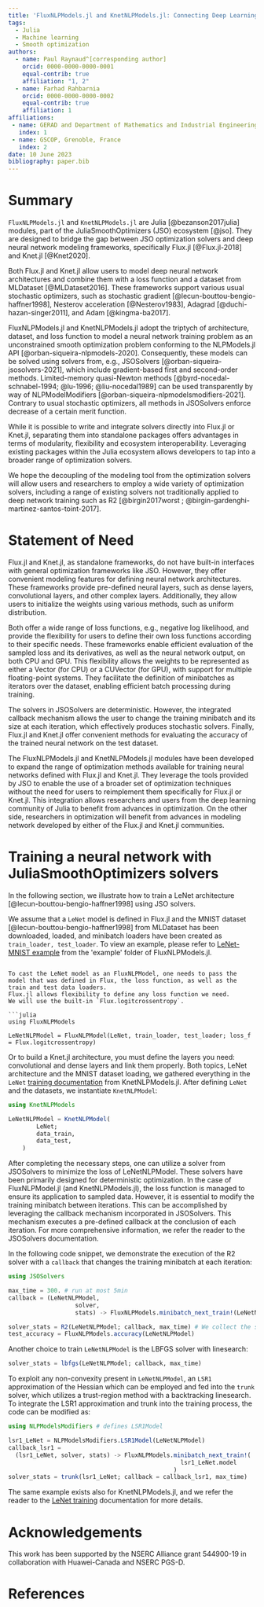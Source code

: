 ```yaml
---
title: 'FluxNLPModels.jl and KnetNLPModels.jl: Connecting Deep Learning Models with Optimization Solvers'
tags:
  - Julia
  - Machine learning
  - Smooth optimization
authors:
  - name: Paul Raynaud^[corresponding author]
    orcid: 0000-0000-0000-0001
    equal-contrib: true
    affiliation: "1, 2"
  - name: Farhad Rahbarnia
    orcid: 0000-0000-0000-0002
    equal-contrib: true
    affiliation: 1
affiliations:
 - name: GERAD and Department of Mathematics and Industrial Engineering, Polytechnique Montréal, QC, Canada.
   index: 1
 - name: GSCOP, Grenoble, France
   index: 2
date: 10 June 2023
bibliography: paper.bib
---
```


# Summary

`FluxNLPModels.jl` and `KnetNLPModels.jl` are Julia [@bezanson2017julia] modules, part of the JuliaSmoothOptimizers (JSO) ecosystem [@jso].
They are designed to bridge the gap between JSO optimization solvers and deep neural network modeling frameworks, specifically Flux.jl [@Flux.jl-2018] and Knet.jl [@Knet2020].

Both Flux.jl and Knet.jl allow users to model deep neural network architectures and combine them with a loss function and a dataset from MLDataset [@MLDataset2016].
These frameworks support various usual stochastic optimizers, such as stochastic gradient [@lecun-bouttou-bengio-haffner1998], Nesterov acceleration [@Nesterov1983], Adagrad [@duchi-hazan-singer2011], and Adam [@kingma-ba2017].

FluxNLPModels.jl and KnetNLPModels.jl adopt the triptych of architecture, dataset, and loss function to model a neural network training problem as an unconstrained smooth optimization problem conforming to the NLPModels.jl API [@orban-siqueira-nlpmodels-2020].
Consequently, these models can be solved using solvers from, e.g., JSOSolvers [@orban-siqueira-jsosolvers-2021], which include gradient-based first and second-order methods.
Limited-memory quasi-Newton methods [@byrd-nocedal-schnabel-1994; @lu-1996; @liu-nocedal1989] can be used transparently by way of NLPModelModifiers [@orban-siqueira-nlpmodelsmodifiers-2021].
Contrary to usual stochastic optimizers, all methods in JSOSolvers enforce decrease of a certain merit function.

<!-- By utilizing these solvers, the loss function can be minimized to train the deep neural network using optimization methods different from those embedded in Knet.jl or Flux.jl.
The optimization frameworks as JSOSolvers.jl include solvers in which descent of a certain objective is enforced. -->
<!-- This approach allows users to leverage the interfaces provided by the deep learning libraries, including standard training and test datasets, predefined or user-defined loss functions, the ability to partition datasets into user-defined minibatches, GPU/CPU support, use of various floating-point systems, weight initialization routines, and data preprocessing capabilities. 
PR : already in the Statement of need, this section focus how what FluxNLPModel and KnetNLPModel do -->

While it is possible to write and integrate solvers directly into Flux.jl or Knet.jl, separating them into standalone packages offers advantages in terms of modularity, flexibility and ecosystem interoperability.
Leveraging existing packages within the Julia ecosystem allows developers to tap into a broader range of optimization solvers.

We hope the decoupling of the modeling tool from the optimization solvers will allow users and researchers to employ a wide variety of optimization solvers, including a range of existing solvers not traditionally applied to deep network training such as R2 [@birgin2017worst ; @birgin-gardenghi-martinez-santos-toint-2017].
<!-- , quasi-Newton trust-region methods [@ranganath-deguchy-singhal-marcia2021], or quasi-Newton linesearch [@byrd-hansen-nocedal-singer2016], which are not available in Flux.jl or Knet.jl, and have shown promising results [@ranganath-deguchy-singhal-marcia2021 ; @byrd-hansen-nocedal-singer2016]. -->

# Statement of Need

Flux.jl and Knet.jl, as standalone frameworks, do not have built-in interfaces with general optimization frameworks like JSO.
However, they offer convenient modeling features for defining neural network architectures.
These frameworks provide pre-defined neural layers, such as dense layers, convolutional layers, and other complex layers.
Additionally, they allow users to initialize the weights using various methods, such as uniform distribution.

Both offer a wide range of loss functions, e.g., negative log likelihood, and provide the flexibility for users to define their own loss functions according to their specific needs.
These frameworks enable efficient evaluation of the sampled loss and its derivatives, as well as the neural network output, on both CPU and GPU. 
This flexibility allows the weights to be represented as either a Vector (for CPU) or a CUVector (for GPU), with support for multiple floating-point systems.
They facilitate the definition of minibatches as iterators over the dataset, enabling efficient batch processing during training.

The solvers in JSOSolvers are deterministic.
However, the integrated callback mechanism allows the user to change the training minibatch and its size at each iteration, which effectively produces stochastic solvers.
Finally, Flux.jl and Knet.jl offer convenient methods for evaluating the accuracy of the trained neural network on the test dataset.

The FluxNLPModels.jl and KnetNLPModels.jl modules have been developed to expand the range of optimization methods available for training neural networks defined with Flux.jl and Knet.jl.
They leverage the tools provided by JSO to enable the use of a broader set of optimization techniques without the need for users to reimplement them specifically for Flux.jl or Knet.jl.
This integration allows researchers and users from the deep learning community of Julia to benefit from advances in optimization.
On the other side, researchers in optimization will benefit from advances in modeling network developed by either of the Flux.jl and Knet.jl communities.

# Training a neural network with JuliaSmoothOptimizers solvers

In the following section, we illustrate how to train a LeNet architecture [@lecun-bouttou-bengio-haffner1998] using JSO solvers.

We assume that a `LeNet` model is defined in Flux.jl and the MNIST dataset [@lecun-bouttou-bengio-haffner1998] from MLDataset has been downloaded, loaded, and minibatch loaders have been created as `train_loader, test_loader`.
To view an example, please refer to [LeNet-MNIST example](https://github.com/JuliaSmoothOptimizers/FluxNLPModels.jl/blob/main/example/MNIST_cnn.jl) from the 'example' folder of FluxNLPModels.jl.
```

To cast the LeNet model as an FluxNLPModel, one needs to pass the model that was defined in Flux, the loss function, as well as the train and test data loaders.
Flux.jl allows flexibility to define any loss function we need.
We will use the built-in `Flux.logitcrossentropy`.

```julia
using FluxNLPModels

LeNetNLPModel = FluxNLPModel(LeNet, train_loader, test_loader; loss_f = Flux.logitcrossentropy)
```

Or to build a Knet.jl architecture, you must define the layers you need: convolutional and dense layers and link them properly.
Both topics, LeNet architecture and the MNIST dataset loading, we gathered everything in the `LeNet` [training documentation](https://jso.dev/KnetNLPModels.jl/stable/LeNet_Training/) from KnetNLPModels.jl.
After defining `LeNet` and the datasets, we instantiate `KnetNLPModel`:
```julia 
using KnetNLPModels

LeNetNLPModel = KnetNLPModel(
        LeNet;
        data_train,
        data_test,
    )
```


After completing the necessary steps, one can utilize a solver from JSOSolvers to minimize the loss of LeNetNLPModel.
These solvers have been primarily designed for deterministic optimization. In the case of FluxNLPModel.jl (and KnetNLPModels.jl), the loss function is managed to ensure its application to sampled data.
However, it is essential to modify the training minibatch between iterations.
This can be accomplished by leveraging the callback mechanism incorporated in JSOSolvers.
This mechanism executes a pre-defined callback at the conclusion of each iteration.
For more comprehensive information, we refer the reader to the JSOSolvers documentation.

In the following code snippet, we demonstrate the execution of the R2 solver with a `callback` that changes the training minibatch at each iteration:
```julia
using JSOSolvers

max_time = 300. # run at most 5min
callback = (LeNetNLPModel, 
                   solver, 
                   stats) -> FluxNLPModels.minibatch_next_train!(LeNetNLPModel)

solver_stats = R2(LeNetNLPModel; callback, max_time) # We collect the status of Solver run
test_accuracy = FluxNLPModels.accuracy(LeNetNLPModel)
```

Another choice to train `LeNetNLPModel` is the LBFGS solver with linesearch:
```julia
solver_stats = lbfgs(LeNetNLPModel; callback, max_time)
```

To exploit any non-convexity present in `LeNetNLPModel`, an `LSR1` approximation of the Hessian which can be employed and fed into the `trunk` solver, which utilizes a trust-region method with a backtracking linesearch.
To integrate the LSR1 approximation and trunk into the training process, the code can be modified as:

```julia
using NLPModelsModifiers # defines LSR1Model

lsr1_LeNet = NLPModelsModifiers.LSR1Model(LeNetNLPModel)
callback_lsr1 = 
  (lsr1_LeNet, solver, stats) -> FluxNLPModels.minibatch_next_train!(
                                                 lsr1_LeNet.model
                                               )
solver_stats = trunk(lsr1_LeNet; callback = callback_lsr1, max_time)
```
The same example exists also for KnetNLPModels.jl, and we refer the reader to the [LeNet training](https://jso.dev/KnetNLPModels.jl/stable/LeNet_Training/) documentation for more details.


# Acknowledgements

This work has been supported by the NSERC Alliance grant 544900-19 in collaboration with Huawei-Canada and NSERC PGS-D.

# References
